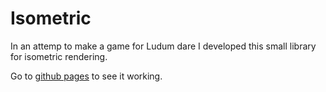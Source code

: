Isometric
=========

In an attemp to make a game for Ludum dare I developed this small library for isometric rendering.

Go to [github pages](https://danielpm.github.io/isometric/) to see it working.

